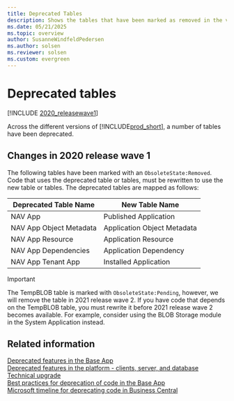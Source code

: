 ```yaml
---
title: Deprecated Tables
description: Shows the tables that have been marked as removed in the various versions of Business Central.
ms.date: 05/21/2025
ms.topic: overview
author: SusanneWindfeldPedersen
ms.author: solsen
ms.reviewer: solsen
ms.custom: evergreen
---
```


# Deprecated tables

[!INCLUDE [2020_releasewave1](../includes/2020_releasewave1.md)]

Across the different versions of [!INCLUDE[prod_short](../developer/includes/prod_short.md)], a number of tables have been deprecated.  

## Changes in 2020 release wave 1

The following tables have been marked with an `ObsoleteState:Removed`. Code that uses the deprecated table or tables, must be rewritten to use the new table or tables. The deprecated tables are mapped as follows:

|Deprecated Table Name|New Table Name|
|---------------------|--------------|
|NAV App| Published Application|
|NAV App Object Metadata| Application Object Metadata|
|NAV App Resource| Application Resource|
|NAV App Dependencies| Application Dependency|
|NAV App Tenant App| Installed Application|

> [!IMPORTANT]
> The TempBLOB table is marked with `ObsoleteState:Pending`, however, we will remove the table in 2021 release wave 2. If you have code that depends on the TempBLOB table, you must rewrite it before 2021 release wave 2 becomes available. For example, consider using the BLOB Storage module in the System Application instead.

## Related information

[Deprecated features in the Base App](deprecated-features-w1.md)  
[Deprecated features in the platform - clients, server, and database](deprecated-features-platform.md)  
[Technical upgrade](upgrade-technical-upgrade-v15-v16.md)  
[Best practices for deprecation of code in the Base App](../developer/devenv-deprecation-guidelines.md)  
[Microsoft timeline for deprecating code in Business Central](../developer/devenv-deprecation-timeline.md)  
